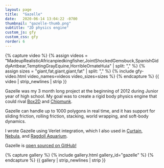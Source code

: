 ```yaml
---
layout: page
title:  "Gazelle"
date:   2020-06-14 13:04:22 -0700
thumbnail: "gazelle-thumb.png"
subtitle: "2D physics engine"
custom_js: gfy
custom_css: gfy
rorder: 6
---
```

{% capture video %}
    {% assign videos = "MadeupRealisticAfricanpiedkingfisher,JointShockedGemsbuck,SpanishGiddyAntbear,TemptingGrayEquine,HorribleOrnateHuia" | split: "," %}
    {% assign sizes = "giant,fat,giant,giant,fat" | split: "," %}
    {% include gfy-video.html video_names=videos video_sizes=sizes %}
{% endcapture %}
{{ video | strip_newlines | strip }}

Gazelle was my 3 month long project at the beginning of 2012 during Junior year of high school. My goal was to create a rigid body physics engine that could rival <a href="http://box2d.org/" target="_blank">Box2D</a> and <a href="https://chipmunk-physics.net/" target="_blank">Chipmunk</a>.

Gazelle can handle up to 1000 polygons in real time, and it has support for sliding friction, rolling friction, stacking, world wrapping, and soft-body dynamics.

I wrote Gazelle using Verlet integration, which I also used in <a href="../curtain">Curtain</a>, <a href="../nebula">Nebula</a>, and <a href="../ragdolls">Ragdoll Aquarium</a>.

Gazelle is <a href="https://github.com/BlueThen/Gazelle-Java-Physics-Engine" target="_blank">open sourced on GitHub!</a>

{% capture gallery %}
    {% include gallery.html gallery_id="gazelle" %}
{% endcapture %}
{{ gallery | strip_newlines | strip }}